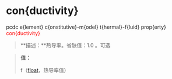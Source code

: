 # con{ductivity}
pcdc e{lement} c{onstitutive}-m{odel} t{hermal}-f{luid} prop{erty} <span style='color: red;'>con{ductivity}</span>
> **描述：**热导率。省缺值：1.0
。可选

> 
> **值：**
> 
> f（[float](数据类型/float/)，热导率值）

